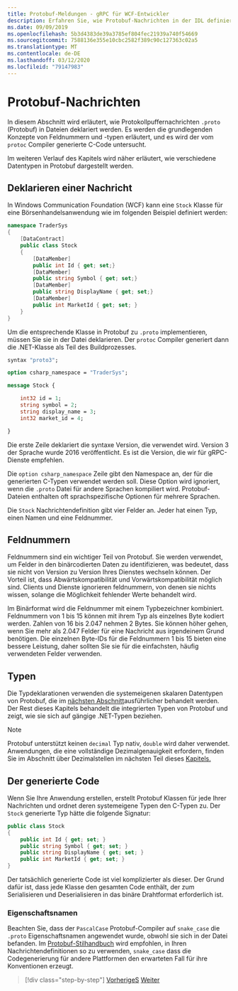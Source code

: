 ```yaml
---
title: Protobuf-Meldungen - gRPC für WCF-Entwickler
description: Erfahren Sie, wie Protobuf-Nachrichten in der IDL definiert und in C-Code generiert werden.
ms.date: 09/09/2019
ms.openlocfilehash: 5b3d4383de39a3785ef804fec21939a740f54669
ms.sourcegitcommit: 7588136e355e10cbc2582f389c90c127363c02a5
ms.translationtype: MT
ms.contentlocale: de-DE
ms.lasthandoff: 03/12/2020
ms.locfileid: "79147983"
---
```

# <a name="protobuf-messages"></a>Protobuf-Nachrichten

In diesem Abschnitt wird erläutert, wie Protokollpuffernachrichten `.proto` (Protobuf) in Dateien deklariert werden. Es werden die grundlegenden Konzepte von Feldnummern und -typen erläutert, und es wird der vom `protoc` Compiler generierte C-Code untersucht.

Im weiteren Verlauf des Kapitels wird näher erläutert, wie verschiedene Datentypen in Protobuf dargestellt werden.

## <a name="declaring-a-message"></a>Deklarieren einer Nachricht

In Windows Communication Foundation (WCF) kann eine `Stock` Klasse für eine Börsenhandelsanwendung wie im folgenden Beispiel definiert werden:

```csharp
namespace TraderSys
{
    [DataContract]
    public class Stock
    {
        [DataMember]
        public int Id { get; set;}
        [DataMember]
        public string Symbol { get; set;}
        [DataMember]
        public string DisplayName { get; set;}
        [DataMember]
        public int MarketId { get; set; }
    }
}
```

Um die entsprechende Klasse in Protobuf zu `.proto` implementieren, müssen Sie sie in der Datei deklarieren. Der `protoc` Compiler generiert dann die .NET-Klasse als Teil des Buildprozesses.

```protobuf
syntax "proto3";

option csharp_namespace = "TraderSys";

message Stock {

    int32 id = 1;
    string symbol = 2;
    string display_name = 3;
    int32 market_id = 4;

}  
```

Die erste Zeile deklariert die syntaxe Version, die verwendet wird. Version 3 der Sprache wurde 2016 veröffentlicht. Es ist die Version, die wir für gRPC-Dienste empfehlen.

Die `option csharp_namespace` Zeile gibt den Namespace an, der für die generierten C-Typen verwendet werden soll. Diese Option wird ignoriert, wenn die `.proto` Datei für andere Sprachen kompiliert wird. Protobuf-Dateien enthalten oft sprachspezifische Optionen für mehrere Sprachen.

Die `Stock` Nachrichtendefinition gibt vier Felder an. Jeder hat einen Typ, einen Namen und eine Feldnummer.

## <a name="field-numbers"></a>Feldnummern

Feldnummern sind ein wichtiger Teil von Protobuf. Sie werden verwendet, um Felder in den binärcodierten Daten zu identifizieren, was bedeutet, dass sie nicht von Version zu Version Ihres Dienstes wechseln können. Der Vorteil ist, dass Abwärtskompatibilität und Vorwärtskompatibilität möglich sind. Clients und Dienste ignorieren feldnummern, von denen sie nichts wissen, solange die Möglichkeit fehlender Werte behandelt wird.

Im Binärformat wird die Feldnummer mit einem Typbezeichner kombiniert. Feldnummern von 1 bis 15 können mit ihrem Typ als einzelnes Byte kodiert werden. Zahlen von 16 bis 2.047 nehmen 2 Bytes. Sie können höher gehen, wenn Sie mehr als 2.047 Felder für eine Nachricht aus irgendeinem Grund benötigen. Die einzelnen Byte-IDs für die Feldnummern 1 bis 15 bieten eine bessere Leistung, daher sollten Sie sie für die einfachsten, häufig verwendeten Felder verwenden.

## <a name="types"></a>Typen

Die Typdeklarationen verwenden die systemeigenen skalaren Datentypen von Protobuf, die im [nächsten Abschnitt](protobuf-data-types.md)ausführlicher behandelt werden. Der Rest dieses Kapitels behandelt die integrierten Typen von Protobuf und zeigt, wie sie sich auf gängige .NET-Typen beziehen.

> [!NOTE]
> Protobuf unterstützt keinen `decimal` Typ nativ, `double` wird daher verwendet. Anwendungen, die eine vollständige Dezimalgenauigkeit erfordern, finden Sie im Abschnitt über Dezimalstellen im nächsten Teil dieses [Kapitels.](protobuf-data-types.md#decimals)

## <a name="the-generated-code"></a>Der generierte Code

Wenn Sie Ihre Anwendung erstellen, erstellt Protobuf Klassen für jede Ihrer Nachrichten und ordnet deren systemeigene Typen den C-Typen zu. Der `Stock` generierte Typ hätte die folgende Signatur:

```csharp
public class Stock
{
    public int Id { get; set; }
    public string Symbol { get; set; }
    public string DisplayName { get; set; }
    public int MarketId { get; set; }
}
```

Der tatsächlich generierte Code ist viel komplizierter als dieser. Der Grund dafür ist, dass jede Klasse den gesamten Code enthält, der zum Serialisieren und Deserialisieren in das binäre Drahtformat erforderlich ist.

### <a name="property-names"></a>Eigenschaftsnamen

Beachten Sie, dass der `PascalCase` Protobuf-Compiler auf `snake_case` die `.proto` Eigenschaftsnamen angewendet wurde, obwohl sie sich in der Datei befanden. Im [Protobuf-Stilhandbuch](https://developers.google.com/protocol-buffers/docs/style) wird empfohlen, in Ihren Nachrichtendefinitionen so zu verwenden, `snake_case` dass die Codegenerierung für andere Plattformen den erwarteten Fall für ihre Konventionen erzeugt.

>[!div class="step-by-step"]
>[VorherigeS](protocol-buffers.md)
>[Weiter](protobuf-data-types.md)
